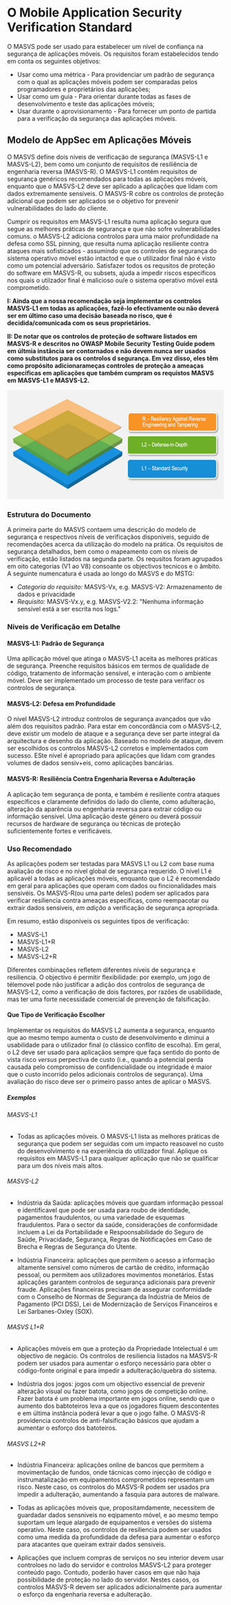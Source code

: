# O Mobile Application Security Verification Standard

O MASVS pode ser usado para estabelecer um nível de confiança na segurança de aplicações móveis. Os requisitos foram estabelecidos tendo em conta os seguintes objetivos:

- Usar como uma métrica - Para providenciar um padrão de segurança com o qual as aplicações móveis podem ser comparadas pelos programadores e proprietários das aplicações;
- Usar como um guia - Para orientar durante todas as fases de desenvolvimento e teste das aplicações móveis;
- Usar durante o aprovisionamento - Para fornecer um ponto de partida para a verificação da segurança das aplicações móveis.

## Modelo de AppSec em Aplicações Móveis

O MASVS define dois níveis de verificação de segurança (MASVS-L1 e MASVS-L2), bem como um conjunto de requisitos de resiliência de engenharia reversa (MASVS-R). O MASVS-L1 contém requisitos de segurança genéricos recomendados para todas as aplicações móveis, enquanto que o MASVS-L2 deve ser aplicado a aplicações que lidam com dados extremamente sensíveis. O MASVS-R cobre os controlos de proteção adicional que podem ser aplicados se o objetivo for prevenir vulnerabilidades do lado do cliente.

Cumprir os requisitos em MASVS-L1 resulta numa aplicação segura que segue as melhores práticas de segurança e que não sofre vulnerabilidades comuns. o MASVS-L2 adiciona controlos para uma maior profundidade na defesa como SSL pinning, que resulta numa aplicação resiliente contra ataques mais sofisticados - assumindo que os controles de segurança do sistema operativo móvel estão intactod e que o utilizador final não é visto como um potencial adversário. Satisfazer todos os requsitos de proteção do software em MASVS-R, ou subsets, ajuda a impedir riscos especificos nos quais o utilzador final é malicioso ou/e o sistema operativo móvel está comprometido.


**I: Ainda que a nossa recomendação seja implementar os controlos MASVS-L1 em todas as aplicações, fazê-lo efectivamente ou não deverá ser em último caso uma decisão baseada no risco, que é decidida/comunicada com os seus proprietários.**

**II: De notar que os controlos de proteção de software listados em MASVS-R e descritos no OWASP Mobile Security Testing Guide podem em últmia instância ser contornados e não devem nunca ser usados como substitutos para os controlos d segurança. Em vez disso, eles têm como propósito adicionarameças controles de proteção a ameaças especificas em aplicações que também cumpram os requistos MASVS em MASVS-L1 e MASVS-L2.**

<img src="images/masvs-levels-new.jpg" title="Níveis de Verificações" width="600px" height="253px" />

### Estrutura do Documento

A primeira parte do MASVS contaem uma descrição do modelo de segurança e respectivos níveis de verificaçãos disponiveis, seguido de recomendações acerca da utilização do modelo na prática. Os requisitos de segurança detalhados, bem como o mapeamento com os níveis de verificação, estão listados na segunda parte. Os requsitos foram agrupados em oito categorias (V1 ao V8) consoante os objectivos tecnicos e o âmbito. A seguinte numencatura é usada ao longo do MASVS e do MSTG: 

- *Categoria do requisito:* MASVS-Vx, e.g. MASVS-V2: Armazenamento de dados e privacidade
- *Requisito:* MASVS-Vx.y, e.g. MASVS-V2.2: "Nenhuma informação sensível está a ser escrita nos logs."  

### Níveis de Verificação em Detalhe

#### MASVS-L1: Padrão de Segurança

Uma apllicação móvel que atinga o MASVS-L1 aceita as melhores práticas de segurança. Preenche requisitos básicos em termos de qualidade de código, tratamento de informação sensível, e interação com o ambiente móvel. Deve ser implementado um processo de teste para verifacr os controlos de segurança. 

#### MASVS-L2: Defesa em Profundidade

O nível MASVS-L2 introduz controlos de segurança avançados que vão além dos requisitos padrão. Para estar em concordância com o MASVS-L2, deve existir um modelo de ataque e a segurança deve ser parte integral da arquitectura e desenho da aplicação. Baseado no modelo de ataque, devem ser escolhidos os controlos MASVS-L2 corretos e implementados com sucesso. ESte nível é apropriado para aplicações que lidam com grandes volumes de dados sensiv+eis, como aplicações bancárias.

#### MASVS-R: Resiliência Contra Engenharia Reversa e Adulteração

A aplicação tem segurança de ponta, e também é resiliente contra ataques específicos e claramente definidos do lado do cliente, como adulteração, alteração da aparência ou engenharia reversa para extrair código ou informação sensivel. Uma aplicação deste género ou deverá possuir recursos de hardware de segurança ou técnicas de proteção suficientemente fortes e verificáveis.

### Uso Recomendado

As aplicações podem ser testadas para MASVS L1 ou L2 com base numa avaliação de risco e no nível global de segurança requerido. O nível L1 é aplicavél a todas as aplicações móveis, enquanto que o L2 é recomendado em geral para aplicações que operam com dados ou fincionalidades mais sensivéis. Os MASVS-R(ou uma parte deles) podem ser aplicados para verificar resiliencia contra ameaças especificas, como reempacotar ou extrair dados sensiveis, *em adição* a verificação de segurança apropriada.

Em resumo, estão disponíveis os seguintes tipos de verificação:

- MASVS-L1
- MASVS-L1+R
- MASVS-L2
- MASVS-L2+R

Diferentes combinações refletem diferentes níveis de segurança e resiliencia. O objectivo é permitir flexibilidade: por exemplo, um jogo de télemovel pode não justificar a adição dos controlos de segurança de MASVS-L2, como a verificação de dois factores, por razões de usabilidade, mas ter uma forte necessidade comercial de prevenção de falsificação.

#### Que Tipo de Verificação Escolher

Implementar os requisitos do MASVS L2 aumenta a segurança, enquanto que ao mesmo tempo aumenta o custo de desenvolvimento e diminui a usabilidade para o utilizador final (o clássico conflito de escolha). Em geral, o L2 deve ser usado para aplicaçãos sempre que faça sentido do ponto de vista risco *versus* perpectiva de custo (i.e., quando a potencial perda causada pelo compromisso de confidencialidade ou integridade é maior que o custo incorrido pelos adicionais controlos de segurança). Uma avaliação do risco deve ser o primeiro passo antes de aplicar o MASVS.

##### Exemplos

###### MASVS-L1

- Todas as aplicações móveis. O MASVS-L1 lista as melhores práticas de segurança que podem ser seguidas com um impacto reasoavel no custo do desenvolvimento e na experiência do utilizador final. Aplique os requisitos em MASVS-L1 para qualquer aplicação que não se qualificar para um dos níveis mais altos.

<!-- \pagebreak -->

###### MASVS-L2

- Indústria da Saúda: aplicações móveis que guardam informação pessoal e identificavel que pode ser usada para roubo de identidade, pagamentos fraudulentos, ou uma variedade de esquemas fraudulentos. Para o sector da saúde, considerações de conformidade incluem a Lei da Portabilidade e Respoonsabilidade do Seguro de Saúde, Privacidade, Segurança, Regras de Notificações em Caso de Brecha e Regras de Segurança do Utente.

- Indústria Financeira: aplicações que permitem o acesso a informação altamente sensivel como números de cartão de crédito, informação pessoal, ou permitem aos utilizadores movimentos monetários. Estas aplicações garantem controlos de segurança adicionais para prevenir fraude. Aplicações financeiras precisam de assegurar conformidade com o Conselho de Normas de Segurança da Indústria de Meios de Pagamento (PCI DSS), Lei de Modernização de Serviços Financeiros e Lei Sarbanes-Oxley (SOX).

###### MASVS L1+R

- Aplicações móveis em que a proteção da Propriedade Intelectual é um objectivo de negácio. Os controlos de resiliencia listados na MASVS-R podem ser usados para aumentar o esforço necessário para obter o código-fonte original e para impedir a adulteração/quebra do sistema.

- Indústria dos jogos: jogos com um objectivo essencial de prevenir alteração visual ou fazer batota, como jogos de competição online. Fazer batota é um problema importante em jogos online, sendo que o aumento dos babtoteiros leva a que os jogadores fiquem descontentes e em última instância poderá levar a que o jogo falhe. O MASVS-R providencia controlos de anti-falsificação básicos que ajudam a aumentar o esforço dos batoteiros.

###### MASVS L2+R

- Indústria Financeira: aplicações online de bancos que permitem a movimentação de fundos, onde tácnicas como injecção de código e instrumatalização em equipamentos comprometidos representam um risco. Neste caso, os controlos do MASVS-R podem ser usados pra impedir a adulteração, aumentando a fasquia para autores de malware.

- Todas as aplicações móveis que, propositamdamente, necessitem de guardadar dados sensniveis no eqipamento móvel, e ao mesmo tempo suportam um leque alargado de equipamentos e versões do sistema operativo. Neste caso, os controlos de resiliencia podem ser usados como uma medida da profundidade da defesa para aumentar o esforço para atacantes que queiram extrair dados sensiveis.

- Aplicações que incluem compras de serviços no seu interior devem usar controloes no lado do servidor e controlos MASVS-L2 para proteger conteúdo pago. Contudo, poderão haver casos em que não haja possibilidade de proteção no lado do servidor. Nestes casos, os controlos MASVS-R devem ser aplicados adicionalmente para aumentar o esforço da engenharia reversa e adulteração.


